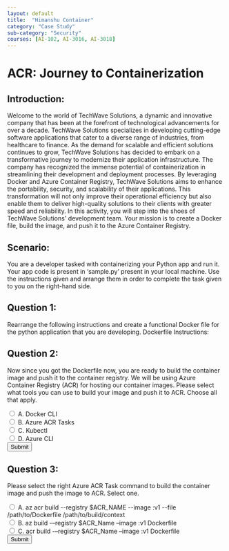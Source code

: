 ```yaml
---
layout: default
title:  "Himanshu Container"
category: "Case Study"
sub-category: "Security"
courses: [AI-102, AI-3016, AI-3018]
---
```


# ACR: Journey to Containerization

## Introduction:

Welcome to the world of TechWave Solutions, a dynamic and innovative company that has been at the forefront of technological advancements for over a decade. TechWave Solutions specializes in developing cutting-edge software applications that cater to a diverse range of industries, from healthcare to finance. As the demand for scalable and efficient solutions continues to grow, TechWave Solutions has decided to embark on a transformative journey to modernize their application infrastructure.
The company has recognized the immense potential of containerization in streamlining their development and deployment processes. By leveraging Docker and Azure Container Registry, TechWave Solutions aims to enhance the portability, security, and scalability of their applications. This transformation will not only improve their operational efficiency but also enable them to deliver high-quality solutions to their clients with greater speed and reliability.
In this activity, you will step into the shoes of TechWave Solutions' development team. Your mission is to create a Docker file, build the image, and push it to the Azure Container Registry. 

## Scenario: 

You are a developer tasked with containerizing your Python app and run it. Your app code is present in ‘sample.py’ present in your local machine. Use the instructions given and arrange them in order to complete the task given to you on the right-hand side.

## Question 1: 

Rearrange the following instructions and create a functional Docker file for the python application that you are developing. 
Dockerfile Instructions:


## Question 2: 
Now since you got the Dockerfile now, you are ready to build the container image and push it to the container registry. We will be using Azure Container Registry (ACR) for hosting our container images. Please select what tools you can use to build your image and push it to ACR. Choose all that apply.

<form id="quizForm2">
  <input type="radio" id="q2a" name="q2" value="A">
  <label for="q2a">A. Docker CLI</label><br>
  <input type="radio" id="q2b" name="q2" value="B">
  <label for="q2b">B. Azure ACR Tasks</label><br>
  <input type="radio" id="q2c" name="q2" value="C">
  <label for="q2c">C. Kubectl</label><br>
  <input type="radio" id="q2d" name="q2" value="D">
  <label for="q2d">D. Azure CLI</label><br>
  <button type="button" onclick="checkAnswer2()" class="styled-button">Submit</button>
</form>

<p id="result2"></p>

## Question 3: 
Please select the right Azure ACR Task command to build the container image and push the image to ACR. Select one.

<form id="quizForm3">
  <input type="radio" id="q3a" name="q3" value="A">
  <label for="q3a">A. az acr build --registry $ACR_NAME --image <image-name>:v1 --file /path/to/Dockerfile /path/to/build/context</label><br>
  <input type="radio" id="q3b" name="q3" value="B">
  <label for="q3b">B. az build -–registry $ACR_Name –image  <image-name>:v1 Dockerfile</label><br>
  <input type="radio" id="q3c" name="q3" value="C">
  <label for="q3c">C. acr build -–registry $ACR_Name –image  <image-name>:v1 Dockerfile </label><br>
  <button type="button" onclick="checkAnswer3()" class="styled-button">Submit</button>
</form>

<p id="result3"></p>


<script>
  

  function checkAnswer2() {
    var radios = document.getElementsByName('q2');
    var correctAnswer = 'A';
    var result = document.getElementById('result2');
    var selected = false;

    for (var i = 0; i < radios.length; i++) {
      if (radios[i].checked) {
        selected = true;
        if (radios[i].value === correctAnswer) {
          result.textContent = 'Correct!';
          result.style.color = 'green';
        } else {
          result.textContent = 'Incorrect. Try again!';
          result.style.color = 'red';
        }
        break;
      }
    }

    if (!selected) {
      result.textContent = 'Please select an answer.';
      result.style.color = 'orange';
    }
  }

  function checkAnswer3() {
    var radios = document.getElementsByName('q3');
    var correctAnswer = 'A';
    var result = document.getElementById('result3');
    var selected = false;

    for (var i = 0; i < radios.length; i++) {
      if (radios[i].checked) {
        selected = true;
        if (radios[i].value === correctAnswer) {
          result.textContent = 'Correct!';
          result.style.color = 'green';
        } else {
          result.textContent = 'Incorrect. Try again!';
          result.style.color = 'red';
        }
        break;
      }
    }

    if (!selected) {
      result.textContent = 'Please select an answer.';
      result.style.color = 'orange';
    }
  }

 
</script>
